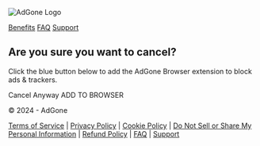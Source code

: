 ![AdGone Logo](/Content/Landing/srcAssets/adGone/img/new_AG_Logo_v3.png)

[Benefits](https://adgone.org/adblocker/benefits) [FAQ](https://adgone.org/adblocker/faq) [Support](https://adgone.org/adblocker/contact)

Are you sure you want to cancel?
--------------------------------

Click the blue button below to add the AdGone Browser extension to block ads & trackers.

Cancel Anyway ADD TO BROWSER

© 2024 - AdGone

[Terms of Service](https://adgone.org/adblocker/eula) | [Privacy Policy](https://adgone.org/adblocker/privacy) | [Cookie Policy](https://adgone.org/adblocker/cookiepolicy) | [Do Not Sell or Share My Personal Information](https://app.termly.io/notify/b416d92b-8035-4ad5-a7c6-f4464ec80008) | [Refund Policy](https://adgone.org/adblocker/refundpolicy) | [FAQ](https://help.adgone.org/hc/en-us?utm_source=Help%20Center&utm_medium=-lp0-tst0--vc1&utm_campaign=&utm_term=&utm_content=&utm_id=44bd6188-6594-430c-b563-4925519413b4) | [Support](https://adgone.org/adblocker/contact)